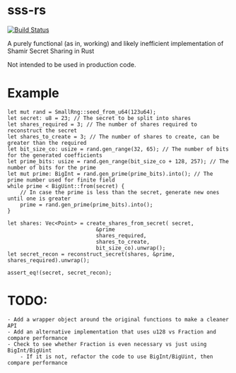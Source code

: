 # sss-rs
[![Build Status](https://travis-ci.com/bilowik/sss-rs.svg?branch=master)](https://travis-ci.com/bilowik/sss-rs)

A purely functional (as in, working) and likely inefficient implementation of Shamir Secret Sharing in Rust

Not intended to be used in production code.

# Example
```
let mut rand = SmallRng::seed_from_u64(123u64);
let secret: u8 = 23; // The secret to be split into shares
let shares_required = 3; // The number of shares required to reconstruct the secret
let shares_to_create = 3; // The number of shares to create, can be greater than the required
let bit_size_co: usize = rand.gen_range(32, 65); // The number of bits for the generated coefficients
let prime_bits: usize = rand.gen_range(bit_size_co + 128, 257); // The number of bits for the prime
let mut prime: BigInt = rand.gen_prime(prime_bits).into(); // The prime number used for finite field
while prime < BigUint::from(secret) {
	// In case the prime is less than the secret, generate new ones until one is greater
	prime = rand.gen_prime(prime_bits).into();
}

let shares: Vec<Point> = create_shares_from_secret(	secret,
							&prime
							shares_required,
							shares_to_create,
							bit_size_co).unwrap();
let secret_recon = reconstruct_secret(shares, &prime, shares_required).unwrap();

assert_eq!(secret, secret_recon);
```

# TODO:
	- Add a wrapper object around the original functions to make a cleaner API
	- Add an alternative implementation that uses u128 vs Fraction and compare performance
	- Check to see whether Fraction is even necessary vs just using BigInt/BigUint
		- If it is not, refactor the code to use BigInt/BigUint, then compare performance

